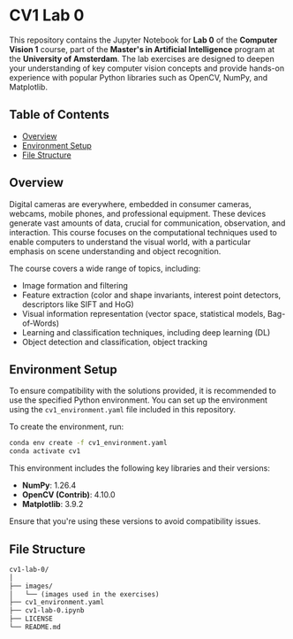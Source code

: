 # CV1 Lab 0

This repository contains the Jupyter Notebook for **Lab 0** of the **Computer Vision 1** course, part of the **Master's in Artificial Intelligence** program at the **University of Amsterdam**. The lab exercises are designed to deepen your understanding of key computer vision concepts and provide hands-on experience with popular Python libraries such as OpenCV, NumPy, and Matplotlib.

## Table of Contents

- [Overview](#overview)
- [Environment Setup](#environment-setup)
- [File Structure](#file-structure)

## Overview

Digital cameras are everywhere, embedded in consumer cameras, webcams, mobile phones, and professional equipment. These devices generate vast amounts of data, crucial for communication, observation, and interaction. This course focuses on the computational techniques used to enable computers to understand the visual world, with a particular emphasis on scene understanding and object recognition.

The course covers a wide range of topics, including:
- Image formation and filtering
- Feature extraction (color and shape invariants, interest point detectors, descriptors like SIFT and HoG)
- Visual information representation (vector space, statistical models, Bag-of-Words)
- Learning and classification techniques, including deep learning (DL)
- Object detection and classification, object tracking

## Environment Setup

To ensure compatibility with the solutions provided, it is recommended to use the specified Python environment. You can set up the environment using the `cv1_environment.yaml` file included in this repository.

To create the environment, run:

```bash
conda env create -f cv1_environment.yaml
conda activate cv1
```

This environment includes the following key libraries and their versions:

- **NumPy**: 1.26.4
- **OpenCV (Contrib)**: 4.10.0
- **Matplotlib**: 3.9.2

Ensure that you're using these versions to avoid compatibility issues.

## File Structure

```markdown
cv1-lab-0/
│
├── images/
│   └── (images used in the exercises)
├── cv1_environment.yaml
├── cv1-lab-0.ipynb
├── LICENSE
└── README.md
```